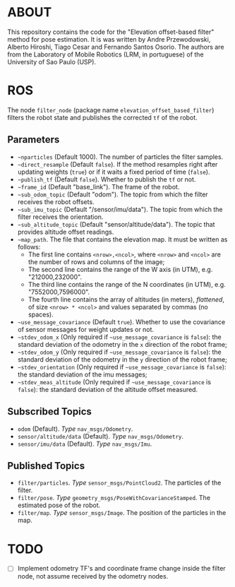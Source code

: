 ABOUT
==================================
This repository contains the code for the "Elevation offset-based filter" method for pose estimation. It is was written by Andre Przewodowski, Alberto Hiroshi, Tiago Cesar and Fernando Santos Osorio. The authors are from the Laboratory of Mobile Robotics (LRM, in portuguese) of the University of Sao Paulo (USP).

ROS
==================================
The node `filter_node` (package name `elevation_offset_based_filter`) filters the robot state and publishes the corrected `tf` of the robot. 

## Parameters
* `~nparticles` (Default 1000). The number of particles the filter samples.
* `~direct_resample` (Default `false`). If the method resamples right after updating weights (`true`) or if it waits a fixed period of time (`false`).
* `~publish_tf` (Default `false`). Whether to publish the `tf` or not.
* `~frame_id` (Default "base_link"). The frame of the robot.
* `~sub_odom_topic` (Default "odom"). The topic from which the filter receives the robot offsets.
* `~sub_imu_topic` (Default "/sensor/imu/data"). The topic from which the filter receives the orientation.
* `~sub_altitude_topic` (Default "sensor/altitude/data"). The topic that provides altitude offset readings.
* `~map_path`. The file that contains the elevation map. It must be written as follows:
    * The first line contains `<nrow>,<ncol>`, where `<nrow>` and `<ncol>` are the number of rows and columns of the image;
    * The second line contains the range of the W axis (in UTM), e.g. "212000,232000".
    * The third line contains the range of the N coordinates (in UTM), e.g. "7552000,7596000".
    * The fourth line contains the array of altitudes (in meters), *flattened*, of size `<nrow> * <ncol>` and values separated by commas (no spaces).
* `~use_message_covariance` (Default `true`). Whether to use the covariance of sensor messages for weight updates or not.
* `~stdev_odom_x` (Only required if `~use_message_covariance` is `false`): the standard deviation of the odometry in the `x` direction of the robot frame;
* `~stdev_odom_y` (Only required if `~use_message_covariance` is `false`): the standard deviation of the odometry in the `y` direction of the robot frame;
* `~stdev_orientation` (Only required if `~use_message_covariance` is `false`): the standard deviation of the imu messages;
* `~stdev_meas_altitude` (Only required if `~use_message_covariance` is `false`): the standard deviation of the altitude offset measured.

## Subscribed Topics
* `odom` (Default). *Type* `nav_msgs/Odometry`.
* `sensor/altitude/data` (Default). *Type* `nav_msgs/Odometry`.
* `sensor/imu/data` (Default). *Type* `nav_msgs/Imu`.

## Published Topics
* `filter/particles`. *Type* `sensor_msgs/PointCloud2`. The particles of the filter.
* `filter/pose`. *Type* `geometry_msgs/PoseWithCovarianceStamped`. The estimated pose of the robot.
* `filter/map`. *Type* `sensor_msgs/Image`. The position of the particles in the map.

TODO
==================================
- [ ] Implement odometry TF's and coordinate frame change inside the filter node, not assume received by the odometry nodes.